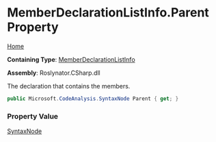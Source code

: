 # MemberDeclarationListInfo\.Parent Property

[Home](../../../../../README.md)

**Containing Type**: [MemberDeclarationListInfo](../README.md)

**Assembly**: Roslynator\.CSharp\.dll

  
The declaration that contains the members\.

```csharp
public Microsoft.CodeAnalysis.SyntaxNode Parent { get; }
```

### Property Value

[SyntaxNode](https://docs.microsoft.com/en-us/dotnet/api/microsoft.codeanalysis.syntaxnode)

